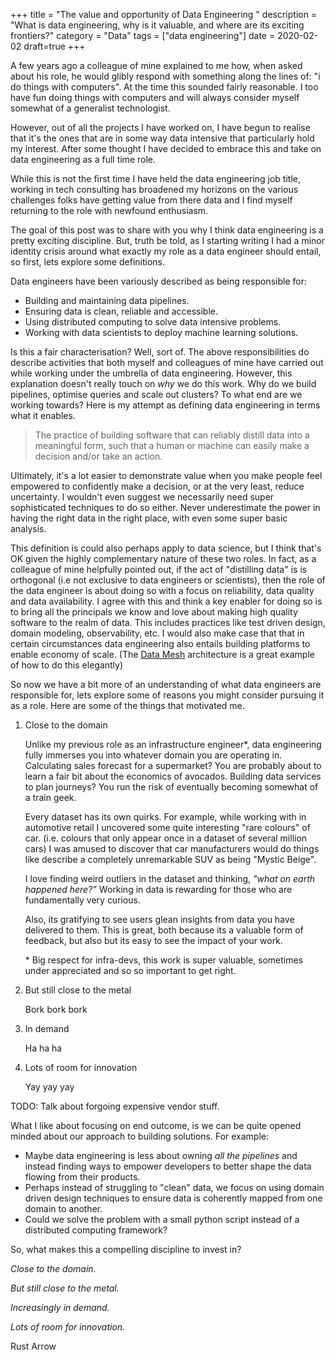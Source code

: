 +++
title = "The value and opportunity of Data Engineering "
description = "What is data engineering, why is it valuable, and where are its exciting frontiers?"
category = "Data"
tags = ["data engineering"]
date = 2020-02-02
draft=true
+++

A few years ago a colleague of mine explained to me how, when asked about his
role, he would glibly respond with something along the lines of: "i do things
with computers". At the time this sounded fairly reasonable. I too have fun
doing things with computers and will always consider myself somewhat of a
generalist technologist.

However, out of all the projects I have worked on, I have begun to realise that
it's the ones that are in some way data intensive that particularly hold my
interest. After some thought I have decided to embrace this and take on data
engineering as a full time role.

While this is not the first time I have held the data engineering job title,
working in tech consulting has broadened my horizons on the various challenges
folks have getting value from there data and I find myself returning to the
role with newfound enthusiasm.

The goal of this post was to share with you why I think data engineering is a
pretty exciting discipline. But, truth be told, as I starting writing I had a
minor identity crisis around what exactly my role as a data engineer should
entail, so first, lets explore some definitions. 

Data engineers have been variously described as being responsible for:

- Building and maintaining data pipelines.
- Ensuring data is clean, reliable and accessible.
- Using distributed computing to solve data intensive problems.
- Working with data scientists to deploy machine learning solutions. 

Is this a fair characterisation? Well, sort of. The above responsibilities do
describe activities that both myself and colleagues of mine have carried out
while working under the umbrella of data engineering. However, this explanation
doesn't really touch on  _why_ we do this work. Why do we build pipelines,
optimise queries and scale out clusters? To what end are we working towards?
Here is my attempt as defining data engineering in terms what it enables.

> The practice of building software that can reliably distill data into a
> meaningful form, such that a human or machine can easily make a decision
> and/or take an action.

Ultimately, it's a lot easier to demonstrate value when you make people feel
empowered to confidently make a decision, or at the very least, reduce
uncertainty. I wouldn't even suggest we necessarily need super sophisticated
techniques to do so either. Never underestimate the power in having the right
data in the right place, with even some super basic analysis.


This definition is could also perhaps apply to data science, but I think that's
OK given the highly complementary nature of these two roles. In fact, as a
colleague of mine helpfully pointed out, if the act of "distilling data" is is
orthogonal (i.e not exclusive to data engineers or scientists), then the role
of the data engineer is about doing so with a focus on reliability, data
quality and data availability. I agree with this and think a key enabler for
doing so is to bring all the principals we know and love about making high
quality software to the realm of data. This includes practices like test driven
design, domain modeling, observability, etc. I would also make case that that
in certain circumstances data engineering also entails building platforms to
enable economy of scale. (The [Data Mesh][1] architecture is a great example of
how to do this elegantly)

So now we have a bit more of an understanding of what data engineers are
responsible for, lets explore some of reasons you might consider pursuing it as
a role. Here are some of the things that motivated me.

1. Close to the domain

   Unlike my previous role as an infrastructure engineer\*, data engineering
   fully immerses you into whatever domain you are operating in. Calculating
   sales forecast for a supermarket? You are probably about to learn a fair bit
   about the economics of avocados. Building data services to plan journeys?
   You run the risk of eventually becoming somewhat of a train geek.  

   Every dataset has its own quirks. For example, while working with in
   automotive retail I uncovered some quite interesting "rare colours" of car.
   (i.e. colours that only appear once in a dataset of several million cars)  I
   was amused to discover that car manufacturers would do things like describe
   a completely unremarkable SUV as being "Mystic Beige".

   I love finding weird outliers in the dataset and thinking, _"what on earth
   happened here?"_ Working in data is rewarding for those who are fundamentally
   very curious.

   Also, its gratifying to see users glean insights from data you have
   delivered to them. This is great, both because its a valuable form of
   feedback, but also but its easy to see the impact of your work.


   \* Big respect for infra-devs, this work is super valuable, sometimes under appreciated and so so important to get right.

2. But still close to the metal

   Bork bork bork

3. In demand

   Ha ha ha

4. Lots of room for innovation

   Yay yay yay

TODO: Talk about forgoing expensive vendor stuff.

What I like about focusing on end outcome, is we can be quite opened minded
about our approach to building solutions. For example:

- Maybe data engineering is less about owning _all the pipelines_ and instead
  finding ways to empower developers to better shape the data flowing from
  their products.
- Perhaps instead of struggling to "clean" data, we focus on using domain
  driven design techniques to ensure data is coherently mapped from one domain
  to another.
- Could we solve the problem with a small python script instead of a
  distributed computing framework?

So, what makes this a compelling discipline to invest in?

*Close to the domain.*

*But still close to the metal.*

*Increasingly in demand.*

*Lots of room for innovation.*

Rust
Arrow


[1]: https://martinfowler.com/articles/data-monolith-to-mesh.html
